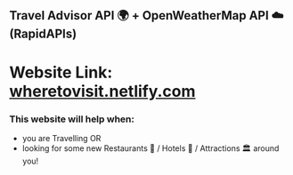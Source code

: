 ## Travel Advisor API 🌍 + OpenWeatherMap API ☁️ (RapidAPIs)

# Website Link: [wheretovisit.netlify.com](https://wheretovisit.netlify.app/)

### This website will help when:
- you are Travelling 
OR 
- looking for some new Restaurants 🥄 / Hotels 🏨 / Attractions 🏛️ around you!


